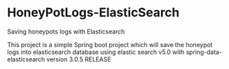 # HoneyPotLogs-ElasticSearch
Saving honeypots logs with Elasticsearch

This project is a simple Spring boot project which will save the honeypot logs into elasticsearch database using elastic search v5.0 
with spring-data-elasticsearch version 3.0.5 RELEASE
